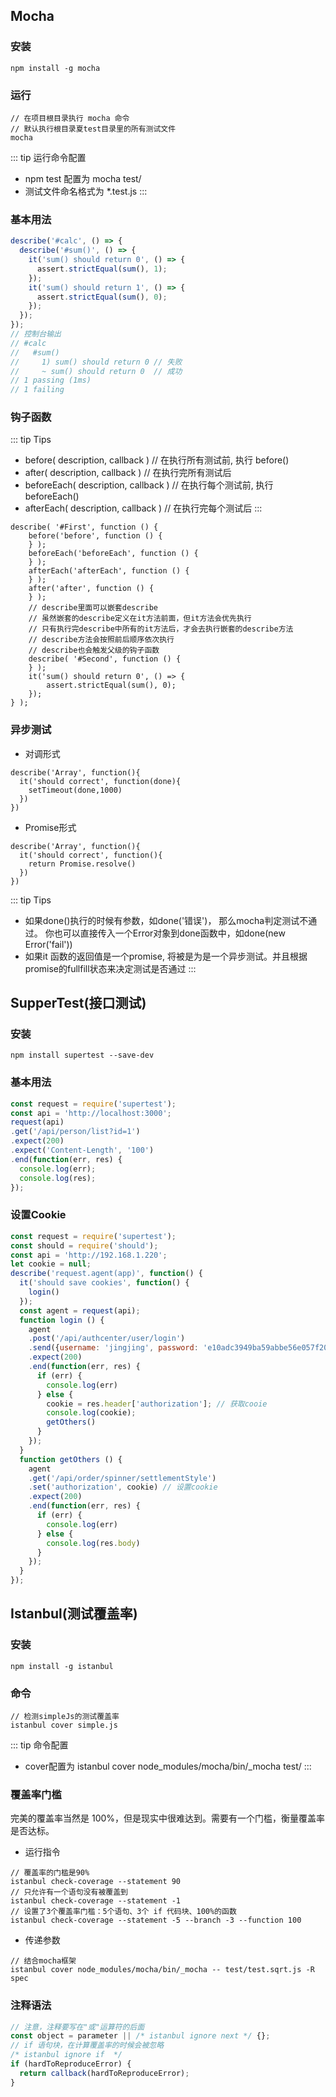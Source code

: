 Mocha
--------------------
### 安装
```
npm install -g mocha
```

### 运行
```
// 在项目根目录执行 mocha 命令
// 默认执行根目录夏test目录里的所有测试文件
mocha 
```
::: tip 运行命令配置
+ npm test 配置为 mocha test/
+ 测试文件命名格式为 *.test.js
:::

### 基本用法
```javascript
describe('#calc', () => {
  describe('#sum()', () => {
    it('sum() should return 0', () => {
      assert.strictEqual(sum(), 1);
    });
    it('sum() should return 1', () => {
      assert.strictEqual(sum(), 0);
    });
  });
});
// 控制台输出
// #calc
//   #sum()
//     1) sum() should return 0 // 失败
//     ~ sum() should return 0  // 成功
// 1 passing (1ms)
// 1 failing
```

### 钩子函数
::: tip Tips
+ before( description, callback ) // 在执行所有测试前, 执行 before()
+ after( description, callback ) // 在执行完所有测试后
+ beforeEach( description, callback ) // 在执行每个测试前, 执行 beforeEach()
+ afterEach( description, callback ) // 在执行完每个测试后
:::
```
describe( '#First', function () {
    before('before', function () {
    } );
    beforeEach('beforeEach', function () {
    } );
    afterEach('afterEach', function () {
    } );
    after('after', function () {
    } );
    // describe里面可以嵌套describe 
    // 虽然嵌套的describe定义在it方法前面，但it方法会优先执行
    // 只有执行完describe中所有的it方法后，才会去执行嵌套的describe方法
    // describe方法会按照前后顺序依次执行
    // describe也会触发父级的钩子函数
    describe( '#Second', function () {
    } );
    it('sum() should return 0', () => {
        assert.strictEqual(sum(), 0);
    });
} );
```

### 异步测试
+ 对调形式
```
describe('Array', function(){
  it('should correct', function(done){
    setTimeout(done,1000)
  })
})
```
+ Promise形式
```
describe('Array', function(){
  it('should correct', function(){
    return Promise.resolve()
  })
})
```
::: tip Tips
+ 如果done()执行的时候有参数，如done('错误')， 那么mocha判定测试不通过。 你也可以直接传入一个Error对象到done函数中，如done(new Error('fail'))
+ 如果it 函数的返回值是一个promise, 将被是为是一个异步测试。并且根据promise的fullfill状态来决定测试是否通过
:::

SupperTest(接口测试)
--------------------
### 安装
```
npm install supertest --save-dev
```

### 基本用法
```javascript
const request = require('supertest');
const api = 'http://localhost:3000';
request(api)
.get('/api/person/list?id=1')
.expect(200)
.expect('Content-Length', '100')
.end(function(err, res) {
  console.log(err);
  console.log(res);
});
```

### 设置Cookie
```javascript
const request = require('supertest');
const should = require('should');
const api = 'http://192.168.1.220';
let cookie = null;
describe('request.agent(app)', function() {
  it('should save cookies', function() {
    login()
  });
  const agent = request(api);
  function login () {
    agent
    .post('/api/authcenter/user/login')
    .send({username: 'jingjing', password: 'e10adc3949ba59abbe56e057f20f883e'})
    .expect(200)
    .end(function(err, res) {
      if (err) {
        console.log(err)
      } else {
        cookie = res.header['authorization']; // 获取cooie
        console.log(cookie);
        getOthers()
      }
    });
  }
  function getOthers () {
    agent
    .get('/api/order/spinner/settlementStyle')
    .set('authorization', cookie) // 设置cookie
    .expect(200)
    .end(function(err, res) {
      if (err) {
        console.log(err)
      } else {
        console.log(res.body)
      }
    });
  }
});
```

Istanbul(测试覆盖率)
-------------------

### 安装
```
npm install -g istanbul
```

### 命令
```
// 检测simpleJs的测试覆盖率
istanbul cover simple.js
```
::: tip 命令配置
+ cover配置为 istanbul cover node_modules/mocha/bin/_mocha test/
:::

### 覆盖率门槛
完美的覆盖率当然是 100%，但是现实中很难达到。需要有一个门槛，衡量覆盖率是否达标。
+ 运行指令
```
// 覆盖率的门槛是90%
istanbul check-coverage --statement 90
// 只允许有一个语句没有被覆盖到
istanbul check-coverage --statement -1
// 设置了3个覆盖率门槛：5个语句、3个 if 代码块、100%的函数
istanbul check-coverage --statement -5 --branch -3 --function 100
```
+ 传递参数
```
// 结合mocha框架
istanbul cover node_modules/mocha/bin/_mocha -- test/test.sqrt.js -R spec
```

### 注释语法
```javascript
// 注意，注释要写在"或"运算符的后面
const object = parameter || /* istanbul ignore next */ {};
// if 语句块，在计算覆盖率的时候会被忽略  
/* istanbul ignore if  */
if (hardToReproduceError) {
  return callback(hardToReproduceError);
}
```
